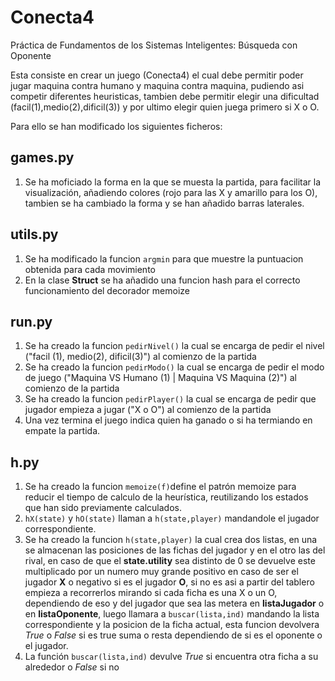 # Conecta4

Práctica de Fundamentos de los Sistemas Inteligentes: Búsqueda con Oponente

Esta consiste en crear un juego (Conecta4) el cual debe permitir poder jugar maquina contra humano y maquina contra maquina, pudiendo asi competir diferentes heuristicas, tambien debe permitir elegir una dificultad (facil(1),medio(2),dificil(3)) y por ultimo elegir quien juega primero si X o O.

Para ello se han modificado los siguientes ficheros:

## games.py

1. Se ha moficiado la forma en la que se muesta la partida, para facilitar la visualización, añadiendo colores (rojo para las X y amarillo para los O), tambien se ha cambiado la forma y se han añadido barras laterales.
	
## utils.py

1. Se ha modificado la funcion `argmin` para que muestre la puntuacion obtenida para cada movimiento
2. En la clase **Struct** se ha añadido una funcion hash para el correcto funcionamiento del decorador memoize

## run.py

1. Se ha creado la funcion `pedirNivel()` la cual se encarga de pedir el nivel ("facil (1), medio(2), dificil(3)") al comienzo de la partida
2. Se ha creado la funcion `pedirModo()` la cual se encarga de pedir el modo de juego ("Maquina VS Humano (1) | Maquina VS Maquina (2)") al comienzo de la partida
3. Se ha creado la funcion `pedirPlayer()` la cual se encarga de pedir que jugador empieza a jugar ("X o O") al comienzo de la partida
5. Una vez termina el juego indica quien ha ganado o si ha termiando en empate la partida.

## h.py

1. Se ha creado la funcion `memoize(f)`define el patrón memoize para reducir el tiempo de calculo de la heurística, reutilizando los estados que han sido previamente calculados.
2. `hX(state)` y `hO(state)` llaman a `h(state,player)` mandandole el jugador correspondiente.
3. Se ha creado la funcion `h(state,player)` la cual crea dos listas, en una se almacenan las posiciones de las fichas del jugador y en el otro las del rival, en caso de que el **state.utility** sea distinto de 0 se devuelve este multiplicado por un numero muy grande positivo en caso de ser el jugador **X** o negativo si es el jugador **O**, si no es asi a partir del tablero empieza a recorrerlos mirando si cada ficha es una X o un O, dependiendo de eso y del jugador que sea las metera en **listaJugador** o en **listaOponente**, luego llamara a `buscar(lista,ind)` mandando la lista correspondiente y la posicion de la ficha actual, esta funcion devolvera *True* o *False* si es true suma o resta dependiendo de si es el oponente o el jugador.
4. La función `buscar(lista,ind)` devulve *True* si encuentra otra ficha a su alrededor o *False* si no
